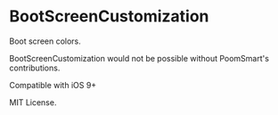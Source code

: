 BootScreenCustomization
==========

Boot screen colors.

BootScreenCustomization would not be possible without PoomSmart's contributions.


Compatible with iOS 9+


MIT License.
